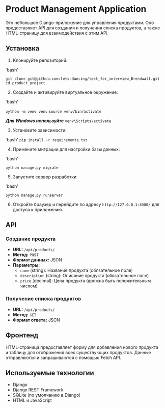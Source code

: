 # Product Management Application

Это небольшое Django-приложение для управления продуктами. Оно предоставляет API для создания и получения списка продуктов, а также HTML-страницу для взаимодействия с этим API.

## Установка

1. Клонируйте репозиторий:

'bash'

`git clone git@github.com:lets-dancing/test_for_interview_Brendwall.git`
`cd product_project`


2. Создайте и активируйте виртуальное окружение:

'bash'

`python -m venv venv`
`source venv/bin/activate`

***Для Windows используйте***
`venv\Scripts\activate`


3. Установите зависимости:

'bash'
`pip install -r requirements.txt`


4. Примените миграции для настройки базы данных:

'bash'

`python manage.py migrate`


5. Запустите сервер разработки:

'bash' 

`python manage.py runserver`


6. Откройте браузер и перейдите по адресу `http://127.0.0.1:8000/` для доступа к приложению.

## API

### Создание продукта

- **URL:** `/api/products/`
- **Метод:** `POST`
- **Формат данных:** JSON
- **Параметры:**
  - `name` (string): Название продукта (обязательное поле)
  - `description` (string): Описание продукта (обязательное поле)
  - `price` (decimal): Цена продукта (должна быть положительным числом)

### Получение списка продуктов

- **URL:** `/api/products/`
- **Метод:** `GET`
- **Формат ответа:** JSON

## Фронтенд

HTML-страница предоставляет форму для добавления нового продукта и таблицу для отображения всех существующих продуктов. Данные отправляются и запрашиваются с помощью Fetch API.

## Используемые технологии

- Django
- Django REST Framework
- SQLite (по умолчанию в Django)
- HTML и JavaScript

